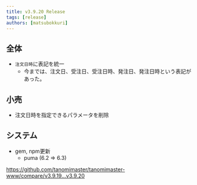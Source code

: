 ```yaml
---
title: v3.9.20 Release
tags: [release]
authors: [matsubokkuri]
---
```


<!-- truncate -->

## 全体

- `注文日時`に表記を統一
  - 今までは、注文日、受注日、受注日時、発注日、発注日時という表記があった。

## 小売

- 注文日時を指定できるパラメータを削除

## システム

- gem, npm更新
  - puma (6.2 => 6.3)



https://github.com/tanomimaster/tanomimaster-www/compare/v3.9.19...v3.9.20

